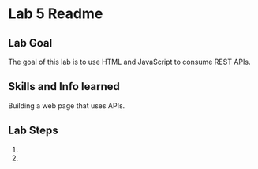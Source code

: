 # Lab 5 Readme

## Lab Goal

The goal of this lab is to use HTML and JavaScript to consume REST APIs.

## Skills and Info learned
Building a web page that uses APIs.

## Lab Steps

1. 
2. 

